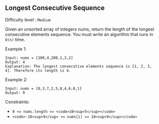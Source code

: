 ## Longest Consecutive Sequence

Difficulty level : `Medium`

Given an unsorted array of integers nums, return the length of the longest consecutive elements sequence.
You must write an algorithm that runs in `O(n)` time.

Example 1:
```
Input: nums = [100,4,200,1,3,2]
Output: 4
Explanation: The longest consecutive elements sequence is [1, 2, 3, 4]. Therefore its length is 4.
```
Example 2:
```
Input: nums = [0,3,7,2,5,8,4,6,0,1]
Output: 9
``` 

Constraints:

- `0 <= nums.length <= <code>10<sup>5</sup></code>`
- `<code>-10<sup>9</sup> <= nums[i] <= 10<sup>9</sup></code>`
